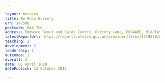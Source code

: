 ```yaml
---

layout: nursery
title: Bo-Peep Nursery
urn: 147506
postcode: HA8 7LG
address: Edgware Scout and Guide Centre, Rectory Lane, EDGWARE, Middlesex, HA8 7LG
latestReportUrl: https://reports.ofsted.gov.uk/provider/files/2519570/urn/147506.pdf
teaching: 2
development: 2
leadership: 2
outcomes: 2
overall: 2
date: 01 April 2018 
datePublish: 12 October 2015

---
```

